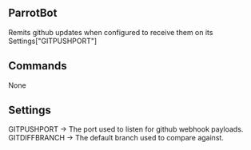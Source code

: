 

ParrotBot
---------

Remits github updates when configured to receive them on its Settings["GITPUSHPORT"]



Commands
--------

None 


Settings
--------

GITPUSHPORT     -> The port used to listen for github webhook payloads.
GITDIFFBRANCH   -> The default branch used to compare against.

